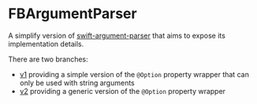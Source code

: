 #  FBArgumentParser

A simplify version of [swift-argument-parser](https://github.com/apple/swift-argument-parser) that aims to expose its implementation details.

There are two branches:

- [v1](https://github.com/gaetanzanella/FBArgumentParser/tree/v1) providing a simple version of the `@Option` property wrapper that can only be used with string arguments
- [v2](https://github.com/gaetanzanella/FBArgumentParser/tree/v2) providing a generic version of the `@Option` property wrapper 
